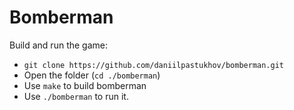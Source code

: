 # Bomberman
Build and run the game:
- `git clone https://github.com/daniilpastukhov/bomberman.git`
- Open the folder (`cd ./bomberman`)
- Use `make` to build bomberman
- Use `./bomberman` to run it.

